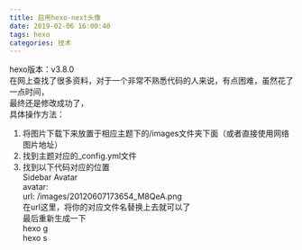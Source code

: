 ```yaml
---
title: 启用hexo-next头像
date: 2019-02-06 16:00:40
tags: hexo
categories: 技术
---
```

hexo版本：v3.8.0  
在网上查找了很多资料，对于一个非常不熟悉代码的人来说，有点困难，虽然花了一点时间，  
最终还是修改成功了，  
具体操作方法：  
1. 将图片下载下来放置于相应主题下的/images文件夹下面（或者直接使用网络图片地址） 
2. 找到主题对应的_config.yml文件
3. 找到以下代码对应的位置  
Sidebar Avatar  
avatar:  
 url: /images/20120607173654_M8QeA.png  
 在url这里，将你的对应文件名替换上去就可以了  
 最后重新生成一下  
 hexo g  
 hexo s